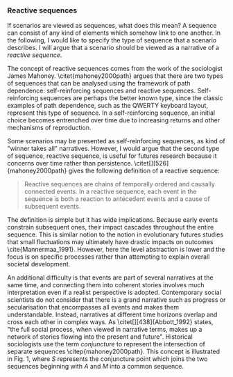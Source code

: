 ### Reactive sequences

If scenarios are viewed as sequences, what does this mean? A sequence can consist of any kind of elements which somehow link to one another. In the following, I would like to specify the type of sequence that a scenario describes. I will argue that a scenario should be viewed as a narrative of a *reactive sequence*.

The concept of reactive sequences comes from the work of the sociologist James Mahoney. \citet{mahoney2000path} argues that there are two types of sequences that can be analysed using the framework of path dependence: self-reinforcing sequences and reactive sequences. Self-reinforcing sequences are perhaps the better known type, since the classic examples of path dependence, such as the QWERTY keyboard layout, represent this type of sequence. In a self-reinforcing sequence, an initial choice becomes entrenched over time due to increasing returns and other mechanisms of reproduction.

Some scenarios may be presented as self-reinforcing sequences, as kind of "winner takes all" narratives. However, I would argue that the second type of sequence, reactive sequence, is useful for futures research because it concerns over time rather than persistence. \citet[][526]{mahoney2000path} gives the following definition of a reactive sequence:

>  Reactive sequences are chains of temporally ordered and causally connected events. In a reactive sequence, each event in the sequence is both a reaction to antecedent events and a cause of subsequent events.

The definition is simple but it has wide implications. Because early events constrain subsequent ones, their impact cascades throughout the entire sequence. This is similar notion to the notion in evolutionary futures studies that small fluctuations may ultimately have drastic impacts on outcomes \cite{Mannermaa_1991}. However, here the level abstraction is lower and the focus is on specific processes rather than attempting to explain overall societal development.

An additional difficulty is that events are part of several narratives at the same time, and connecting them into coherent stories involves much interpretation even if a realist perspective is adopted. Contemporary social scientists do not consider that there is a grand narrative such as progress or secularisation that encompasses all events and makes them understandable. Instead, narratives at different time horizons overlap and cross each other in complex ways. As \citet[][438]{Abbott_1992} states, "the full social process, when viewed in narrative terms, makes up a network of stories flowing into the present and future". Historical sociologists use the term *conjuncture* to represent the intersection of separate sequences \citep{mahoney2000path}. This concept is illustrated in Fig. 1, where *S* represents the conjuncture point which joins the two sequences beginning with *A* and *M* into a common sequence.


